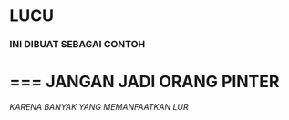 # LUCU
### INI DIBUAT SEBAGAI CONTOH
===
JANGAN JADI ORANG PINTER
==
*KARENA BANYAK YANG MEMANFAATKAN LUR* 